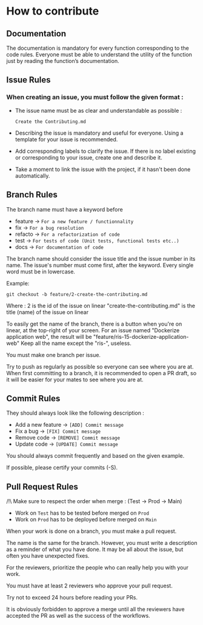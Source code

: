 # How to contribute

## Documentation

The documentation is mandatory for every function corresponding to the code rules. Everyone must be able to understand the utility of the function just by reading the function’s documentation.

## Issue Rules

### When creating an issue, you must follow the given format :

- The issue name must be as clear and understandable as possible :

  `Create the Contributing.md`

- Describing the issue is mandatory and useful for everyone. Using a template for your issue is recommended.
- Add corresponding labels to clarify the issue. If there is no label existing or corresponding to your issue, create one and describe it.
- Take a moment to link the issue with the project, if it hasn't been done automatically.

## Branch Rules

The branch name must have a keyword before
  - feature -> `For a new feature / functionnality`
  - fix -> `For a bug resolution`
  - refacto -> `For a refactorization of code`
  - test -> `For tests of code (Unit tests, functional tests etc..)`
  - docs -> `For documentation of code`

The branch name should consider the issue title and the issue number in its name. The issue's number must come first, after the keyword.
Every single word must be in lowercase.

Example:

    git checkout -b feature/2-create-the-contributing.md
Where :
2 is the id of the issue on linear 
"create-the-contributing.md" is the title (name) of the issue on linear

To easily get the name of the branch, there is a button when you're on linear, at the top-right of your screen.
For an issue named "Dockerize application web", the result will be "feature/ris-15-dockerize-application-web"
Keep all the name except the "ris-", useless.

You must make one branch per issue.

Try to push as regularly as possible so everyone can see where you are at. When first committing to a branch, it is recommended to open a PR draft, so it will be easier for your mates to see where you are at.

## Commit Rules

They should always look like the following description :

  - Add a new feature -> `[ADD] Commit message`
  - Fix a bug -> `[FIX] Commit message`
  - Remove code -> `[REMOVE] Commit message`
  - Update code -> `[UPDATE] Commit message`

You should always commit frequently and based on the given example.

If possible, please certify your commits (-S).

## Pull Request Rules

/!\ Make sure to respect the order when merge : (Test -> Prod -> Main)

- Work on `Test` has to be tested before merged on `Prod`
- Work on `Prod` has to be deployed before merged on `Main`

When your work is done on a branch, you must make a pull request.

The name is the same for the branch. However, you must write a description as a reminder of what you have done. It may be all about the issue, but often you have unexpected fixes.

For the reviewers, prioritize the people who can really help you with your work.

You must have at least 2 reviewers who approve your pull request.

Try not to exceed 24 hours before reading your PRs.

It is obviously forbidden to approve a merge until all the reviewers have accepted the PR as well as the success of the workflows.
